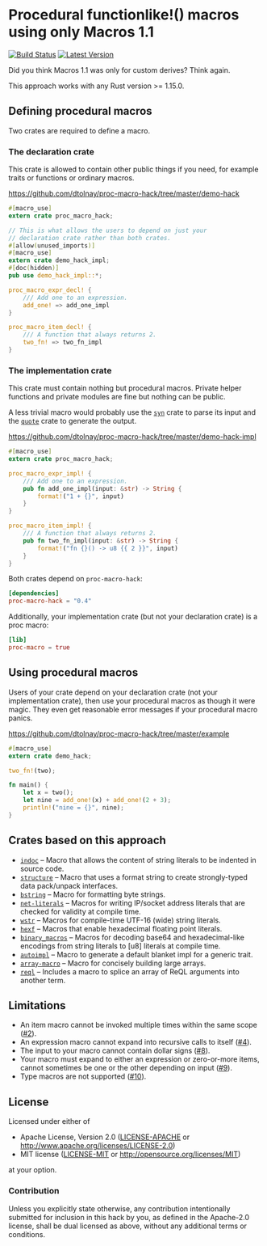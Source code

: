 Procedural functionlike!() macros using only Macros 1.1
=======================================================

[![Build Status](https://api.travis-ci.org/dtolnay/proc-macro-hack.svg?branch=master)](https://travis-ci.org/dtolnay/proc-macro-hack)
[![Latest Version](https://img.shields.io/crates/v/proc-macro-hack.svg)](https://crates.io/crates/proc-macro-hack)

Did you think Macros 1.1 was only for custom derives? Think again.

This approach works with any Rust version >= 1.15.0.

## Defining procedural macros

Two crates are required to define a macro.

### The declaration crate

This crate is allowed to contain other public things if you need, for example
traits or functions or ordinary macros.

https://github.com/dtolnay/proc-macro-hack/tree/master/demo-hack

```rust
#[macro_use]
extern crate proc_macro_hack;

// This is what allows the users to depend on just your
// declaration crate rather than both crates.
#[allow(unused_imports)]
#[macro_use]
extern crate demo_hack_impl;
#[doc(hidden)]
pub use demo_hack_impl::*;

proc_macro_expr_decl! {
    /// Add one to an expression.
    add_one! => add_one_impl
}

proc_macro_item_decl! {
    /// A function that always returns 2.
    two_fn! => two_fn_impl
}
```

### The implementation crate

This crate must contain nothing but procedural macros. Private helper functions
and private modules are fine but nothing can be public.

A less trivial macro would probably use the [`syn`] crate to parse its input and
the [`quote`] crate to generate the output.

[`syn`]: https://github.com/dtolnay/syn
[`quote`]: https://github.com/dtolnay/quote

https://github.com/dtolnay/proc-macro-hack/tree/master/demo-hack-impl

```rust
#[macro_use]
extern crate proc_macro_hack;

proc_macro_expr_impl! {
    /// Add one to an expression.
    pub fn add_one_impl(input: &str) -> String {
        format!("1 + {}", input)
    }
}

proc_macro_item_impl! {
    /// A function that always returns 2.
    pub fn two_fn_impl(input: &str) -> String {
        format!("fn {}() -> u8 {{ 2 }}", input)
    }
}
```

Both crates depend on `proc-macro-hack`:

```toml
[dependencies]
proc-macro-hack = "0.4"
```

Additionally, your implementation crate (but not your declaration crate) is a
proc macro:

```toml
[lib]
proc-macro = true
```

## Using procedural macros

Users of your crate depend on your declaration crate (not your implementation
crate), then use your procedural macros as though it were magic. They even get
reasonable error messages if your procedural macro panics.

https://github.com/dtolnay/proc-macro-hack/tree/master/example

```rust
#[macro_use]
extern crate demo_hack;

two_fn!(two);

fn main() {
    let x = two();
    let nine = add_one!(x) + add_one!(2 + 3);
    println!("nine = {}", nine);
}
```

## Crates based on this approach

- [`indoc`] – Macro that allows the content of string literals to be indented in
  source code.
- [`structure`] – Macro that uses a format string to create strongly-typed data
  pack/unpack interfaces.
- [`bstring`] – Macro for formatting byte strings.
- [`net-literals`] – Macros for writing IP/socket address literals that are
  checked for validity at compile time.
- [`wstr`] – Macros for compile-time UTF-16 (wide) string literals.
- [`hexf`] – Macros that enable hexadecimal floating point literals.
- [`binary_macros`] – Macros for decoding base64 and hexadecimal-like encodings
  from string literals to [u8] literals at compile time.
- [`autoimpl`] – Macro to generate a default blanket impl for a generic trait.
- [`array-macro`] – Macro for concisely building large arrays.
- [`reql`] – Includes a macro to splice an array of ReQL arguments into another
  term.

[`indoc`]: https://github.com/dtolnay/indoc
[`structure`]: https://docs.rs/structure/0.1.1/structure/
[`bstring`]: https://github.com/murarth/bstring
[`net-literals`]: https://github.com/canndrew/net-literals
[`wstr`]: https://github.com/nitric1/wstr-rs
[`hexf`]: https://github.com/lifthrasiir/hexf
[`binary_macros`]: https://github.com/golddranks/binary_macros
[`autoimpl`]: https://github.com/blakepettersson/autoimpl
[`array-macro`]: https://docs.rs/array-macro/0.1.1/array_macro/
[`reql`]: https://docs.rs/reql/0.0.8/reql/macro.args.html

## Limitations

- An item macro cannot be invoked multiple times within the same scope ([#2]).
- An expression macro cannot expand into recursive calls to itself ([#4]).
- The input to your macro cannot contain dollar signs ([#8]).
- Your macro must expand to either an expression or zero-or-more items, cannot
  sometimes be one or the other depending on input ([#9]).
- Type macros are not supported ([#10]).

[#2]: https://github.com/dtolnay/proc-macro-hack/issues/2
[#4]: https://github.com/dtolnay/proc-macro-hack/issues/4
[#8]: https://github.com/dtolnay/proc-macro-hack/issues/8
[#9]: https://github.com/dtolnay/proc-macro-hack/issues/9
[#10]: https://github.com/dtolnay/proc-macro-hack/issues/10

## License

Licensed under either of

 * Apache License, Version 2.0 ([LICENSE-APACHE](LICENSE-APACHE) or http://www.apache.org/licenses/LICENSE-2.0)
 * MIT license ([LICENSE-MIT](LICENSE-MIT) or http://opensource.org/licenses/MIT)

at your option.

### Contribution

Unless you explicitly state otherwise, any contribution intentionally submitted
for inclusion in this hack by you, as defined in the Apache-2.0 license, shall
be dual licensed as above, without any additional terms or conditions.
